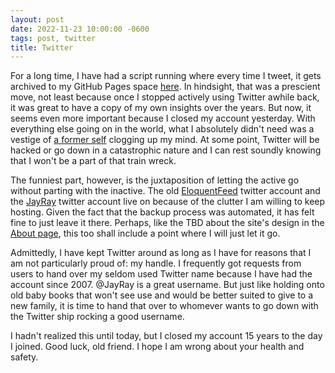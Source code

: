 ```yaml
---
layout: post
date: 2022-11-23 10:00:00 -0600
tags: post, twitter
title: Twitter
---
```


For a long time, I have had a script running where every time I tweet, it gets archived to my GitHub Pages space [here](/twitter). In hindsight, that was a prescient move, not least because once I stopped actively using Twitter awhile back, it was great to have a copy of my own insights over the years. But now, it seems even more important because I closed my account yesterday. With everything else going on in the world, what I absolutely didn't need was a vestige of [a former self](/2022/11/letting-go) clogging up my mind. At some point, Twitter will be hacked or go down in a catastrophic nature and I can rest soundly knowing that I won't be a part of that train wreck.

The funniest part, however, is the juxtaposition of letting the active go without parting with the inactive. The old [EloquentFeed](/EloquentFeed) twitter account and the [JayRay](/twitter) twitter account live on because of the clutter I am willing to keep hosting. Given the fact that the backup process was automated, it has felt fine to just leave it there. Perhaps, like the TBD about the site's design in the [About page](/about), this too shall include a point where I will just let it go.

Admittedly, I have kept Twitter around as long as I have for reasons that I am not particularly proud of: my handle. I frequently got requests from users to hand over my seldom used Twitter name because I have had the account since 2007. @JayRay is a great username. But just like holding onto old baby books that won't see use and would be better suited to give to a new family, it is time to hand that over to whomever wants to go down with the Twitter ship rocking a good username.

I hadn't realized this until today, but I closed my account 15 years to the day I joined. Good luck, old friend. I hope I am wrong about your health and safety.